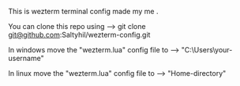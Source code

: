 This is wezterm terminal config made my me .

You can clone this repo using -->
git clone git@github.com:Saltyhil/wezterm-config.git

In windows move the "wezterm.lua" config file to -->
"C:\Users\your-username"

In linux move the "wezterm.lua" config file to -->
"Home-directory"

